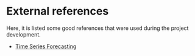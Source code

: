 # External references

Here, it is listed some good references that were used during the project development.

- [Time Series Forecasting](https://www.youtube.com/watch?v=s_M82zr1hPU&t=127s)